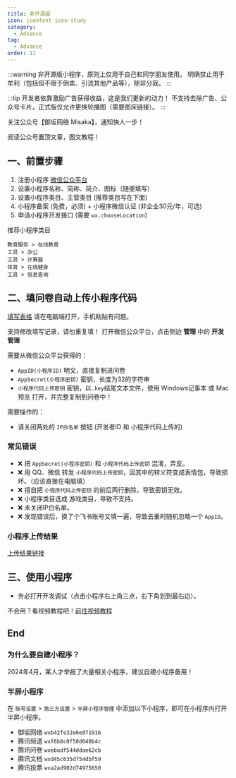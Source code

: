```yaml
---
title: 非开源版
icon: iconfont icon-study
category:
  - Advance
tag:
  - Advance
order: 11
---
```


:::warning
非开源版小程序，原则上仅用于自己和同学朋友使用。
明确禁止用于牟利（包括但不限于倒卖、引流其他产品等），除非分我。
:::

:::tip
开发者依靠激励广告获得收益，这是我们更新的动力！
不支持去除广告、公众号卡片，正式版仅允许更换轮播图（需要图床链接）。
:::

关注公众号【御坂网络 Misaka】，通知快人一步！

阅读公众号置顶文章，图文教程！


## 一、前置步骤

1. 注册小程序 [微信公众平台](https://mp.weixin.qq.com)
2. 设置小程序名称、简称、简介、图标（随便填写）
3. 设置小程序类目、主营类目 (推荐类目写在下面)
4. 小程序备案 (免费，必须) + 小程序微信认证 (非企业30元/年，可选)
5. 申请小程序开发接口 (需要 `wx.chooseLocation`)

推荐小程序类目

```
教育服务 > 在线教育
工具 > 办公
工具 > 计算器
体育 > 在线健身
工具 > 信息查询
```

## 二、填问卷自动上传小程序代码

[填写表格](./upload.md) 请在电脑端打开，手机粘贴有问题。

支持修改填写记录，请勿重复填！
打开微信公众平台，点击侧边 **管理** 中的 **开发管理**

需要从微信公众平台获得的：

+ `AppID(小程序ID)` 明文，直接复制进问卷
+ `AppSecret(小程序密钥)` 密钥，长度为32的字符串
+ `小程序代码上传密钥` 密钥，以`.key`结尾文本文件，使用 Windows记事本 或 Mac预览 打开，并完整复制到问卷中！

需要操作的：

- 请关闭两处的 `IP白名单` 按钮 (开发者ID 和 小程序代码上传的)

### 常见错误

+ ❌ 把 `AppSecret(小程序密钥)` 和 `小程序代码上传密钥` 混淆，弄反。
+ ❌ 用 QQ、微信 转发 `小程序代码上传密钥`，因其中的转义符变成表情包，导致损坏。（应该直接在电脑填）
+ ❌ 擅自把 `小程序代码上传密钥` 的前后两行删除，导致密钥无效。
+ ❌ 小程序类目选成 游戏类目，导致不支持。
+ ❌ 未关闭IP白名单。
+ ❌ 发现错误后，换了个飞书账号又填一遍，导致去重时随机忽略一个 `AppID`。 

### 小程序上传结果

[上传结果链接](./upload.md) 

## 三、使用小程序

+ 务必打开开发调试（点击小程序右上角三点，右下角划到最右边）。

不会用？看视频教程吧！[前往视频教程](../guide/video.md)

## End

### 为什么要自建小程序？

2024年4月，某人才举报了大量相关小程序，建议自建小程序备用！

### 半屏小程序

在 `账号设置` > `第三方设置` > `半屏小程序管理` 中添加以下小程序，即可在小程序内打开半屏小程序。

+ 御坂网络 `wxb42fe32e6e071916`
+ 腾讯频道 `wxf6b0c0f50d040b4c`
+ 腾讯问卷 `wxebadf544ddae62cb`
+ 腾讯文档 `wxd45c635d754dbf59`
+ 腾讯投票 `wxa2ad902d74975650`
